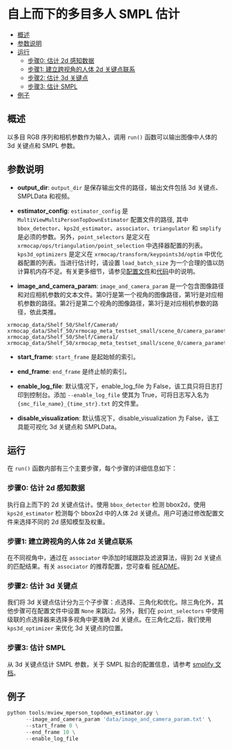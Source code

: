# 自上而下的多目多人 SMPL 估计

- [概述](#概述)
- [参数说明](#参数说明)
- [运行](#运行)
  - [步骤0: 估计 2d 感知数据](#步骤0-估计-2d-感知数据)
  - [步骤1: 建立跨视角的人体 2d 关键点联系](#步骤1-建立跨视角的人体-2d-关键点联系)
  - [步骤2: 估计 3d 关键点](#步骤2-估计-3d-关键点)
  - [步骤3: 估计 SMPL](#步骤3-估计-smpl)
- [例子](#例子)

## 概述

以多目 RGB 序列和相机参数作为输入，调用 `run()` 函数可以输出图像中人体的 3d 关键点和 SMPL 参数。

## 参数说明

- **output_dir**:
`output_dir` 是保存输出文件的路径，输出文件包括 3d 关键点、SMPLData 和视频。

- **estimator_config**:
`estimator_config` 是 `MultiViewMultiPersonTopDownEstimator` 配置文件的路径, 其中 `bbox_detector`、`kps2d_estimator`、`associator`、`triangulator` 和 `smplify` 是必须的参数。另外，`point_selectors` 是定义在`xrmocap/ops/triangulation/point_selection` 中选择器配置的列表。 `kps3d_optimizers` 是定义在 `xrmocap/transform/keypoints3d/optim` 中优化器配置的列表。当进行估计时，请设置 `load_batch_size` 为一个合理的值以防计算机内存不足。有关更多细节，请参见[配置文件](../../../configs/modules/core/estimation/mview_mperson_topdown_estimator.py)和[代码](../../../xrmocap/core/estimation/mview_mperson_topdown_estimator.py)中的说明。

- **image_and_camera_param**:
`image_and_camera_param` 是一个包含图像路径和对应相机参数的文本文件。第0行是第一个视角的图像路径，第1行是对应相机参数的路径。第2行是第二个视角的图像路径，第3行是对应相机参数的路径，依此类推。
```text
xrmocap_data/Shelf_50/Shelf/Camera0/
xrmocap_data/Shelf_50/xrmocap_meta_testset_small/scene_0/camera_parameters/fisheye_param_00.json
xrmocap_data/Shelf_50/Shelf/Camera1/
xrmocap_data/Shelf_50/xrmocap_meta_testset_small/scene_0/camera_parameters/fisheye_param_01.json
```

- **start_frame**:
`start_frame` 是起始帧的索引。

- **end_frame**:
`end_frame` 是终止帧的索引。

- **enable_log_file**:
默认情况下，enable_log_file 为 False，该工具只将日志打印到控制台。添加 `--enable_log_file` 使其为 True，可将日志写入名为 ` {smc_file_name}_{time_str}.txt` 的文件里。

- **disable_visualization**:
默认情况下，disable_visualization 为 False，该工具能可视化 3d 关键点和 SMPLData。

## 运行

在 `run()` 函数内部有三个主要步骤，每个步骤的详细信息如下：

### 步骤0: 估计 2d 感知数据

执行自上而下的 2d 关键点估计。使用 `bbox_detector` 检测 bbox2d，使用 `kps2d_estimator` 检测每个 bbox2d 中的人体 2d 关键点。用户可通过修改配置文件来选择不同的 2d 感知模型及权重。

### 步骤1: 建立跨视角的人体 2d 关键点联系
在不同视角中，通过在 `associator` 中添加时域跟踪及滤波算法，得到 2d 关键点的匹配结果。有关 `associator` 的推荐配置，您可查看 [README](../../../configs/mvpose_tracking/README.md)。

### 步骤2: 估计 3d 关键点

我们将 3d 关键点估计分为三个子步骤：点选择、三角化和优化。除三角化外，其他步骤可在配置文件中设置 `None` 来跳过。另外，我们在 `point_selectors` 中使用级联的点选择器来选择多视角中更准确 2d 关键点。在三角化之后，我们使用 `kps3d_optimizer` 来优化 3d 关键点的位置。

### 步骤3: 估计 SMPL

从 3d 关键点估计 SMPL 参数，关于 SMPL 拟合的配置信息，请参考 [smplify 文档](../../../docs/en/model/smplify.md)。

## 例子

```python
python tools/mview_mperson_topdown_estimator.py \
      --image_and_camera_param 'data/image_and_camera_param.txt' \
      --start_frame 0 \
      --end_frame 10 \
      --enable_log_file
```
